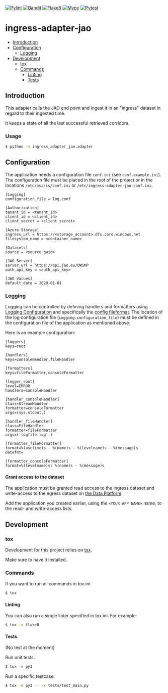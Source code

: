 [![Pylint](https://github.com/Open-Dataplatform/ingress-adapter-jao/actions/workflows/pylint.yml/badge.svg)](https://github.com/Open-Dataplatform/ingress-adapter-jao/actions/workflows/pylint.yml)
[![Bandit](https://github.com/Open-Dataplatform/ingress-adapter-jao/actions/workflows/bandit.yml/badge.svg)](https://github.com/Open-Dataplatform/ingress-adapter-jao/actions/workflows/bandit.yml)
[![Flake8](https://github.com/Open-Dataplatform/ingress-adapter-jao/actions/workflows/flake8.yml/badge.svg)](https://github.com/Open-Dataplatform/ingress-adapter-jao/actions/workflows/flake8.yml)
[![Mypy](https://github.com/Open-Dataplatform/ingress-adapter-jao/actions/workflows/mypy.yml/badge.svg)](https://github.com/Open-Dataplatform/ingress-adapter-jao/actions/workflows/mypy.yml)
[![Pytest](https://github.com/Open-Dataplatform/ingress-adapter-jao/actions/workflows/pytest.yml/badge.svg)](https://github.com/Open-Dataplatform/ingress-adapter-jao/actions/workflows/pytest.yml)

# ingress-adapter-jao
- [Introduction](#introduction)
- [Configuration](#configuration)
  - [Logging](#logging)
- [Development](#development)
  - [tox](#tox)
  - [Commands](#commands)
    - [Linting](#linting)
    - [Tests](#tests)

## Introduction
This adapter calls the JAO end point and ingest it in an "ingress" dataset in regard to their ingested time.

It keeps a state of all the last successful retrieved corridors.

### Usage
```sh
$ python -m ingress_adapter_jao.adapter
```

## Configuration

The application needs a configuration file `conf.ini` (see `conf.example.ini`).
The configuration file must be placed in the root of the project or in the locations `/etc/osiris/conf.ini` or
`/etc/ingress-adapter-jao-conf.ini`.

```
[Logging]
configuration_file = log.conf

[Authorization]
tenant_id = <tenant_id>
client_id = <client_id>
client_secret = <client_secret>

[Azure Storage]
ingress_url = https://<storage_account>.dfs.core.windows.net
filesystem_name = <container_name>

[Datasets]
source = <source_guid>

[JAO Server]
server_url = https://api.jao.eu/OWSMP
auth_api_key = <auth_api_key>

[JAO Values]
default_date = 2020-01-01
```

### Logging
Logging can be controlled by defining handlers and formatters using [Logging Configuration](https://docs.python.org/3/library/logging.config.html) and specifically the [config fileformat](https://docs.python.org/3/library/logging.config.html#logging-config-fileformat).
The location of the log configuration file (`Logging.configuration_file`) must be defined in the configuration file of the application as mentioned above.

Here is an example configuration:
```
[loggers]
keys=root

[handlers]
keys=consoleHandler,fileHandler

[formatters]
keys=fileFormatter,consoleFormatter

[logger_root]
level=ERROR
handlers=consoleHandler

[handler_consoleHandler]
class=StreamHandler
formatter=consoleFormatter
args=(sys.stdout,)

[handler_fileHandler]
class=FileHandler
formatter=fileFormatter
args=('logfile.log',)

[formatter_fileFormatter]
format=%(asctime)s - %(name)s - %(levelname)s - %(message)s
datefmt=

[formatter_consoleFormatter]
format=%(levelname)s: %(name)s - %(message)s
```

#### Grant access to the dataset
The application must be granted read access to the ingress dataset and write-access to the egress dataset on
[the Data Platform](https://dataplatform.energinet.dk/).

Add the application you created earlier, using the `<YOUR APP NAME>` name, to the read- and write-access lists.


## Development

### tox

Development for this project relies on [tox](https://tox.readthedocs.io/).

Make sure to have it installed.

### Commands

If you want to run all commands in tox.ini

```sh
$ tox
```

#### Linting

You can also run a single linter specified in tox.ini. For example:

```sh
$ tox -e flake8
```


#### Tests

(No test at the moment)

Run unit tests.

```sh
$ tox -e py3
```

Run a specific testcase.

```sh
$ tox -e py3 -- -x tests/test_main.py
```